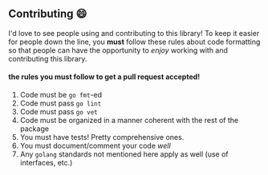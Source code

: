 ## Contributing :smile:

I'd love to see people using and contributing to this library! To keep it easier for people down the line, you **must** follow these rules about code formatting so that people can have the opportunity to _enjoy_ working with and contributing this library.

#### the rules you **must** follow to get a pull request accepted!

1. Code must be `go fmt`-ed
2. Code must pass `go lint`
3. Code must pass `go vet`
4. Code must be organized in a manner coherent with the rest of the package
5. You must have tests! Pretty comprehensive ones.
6. You must document/comment your code _well_
7. Any `golang` standards not mentioned here apply as well (use of interfaces, etc.)
